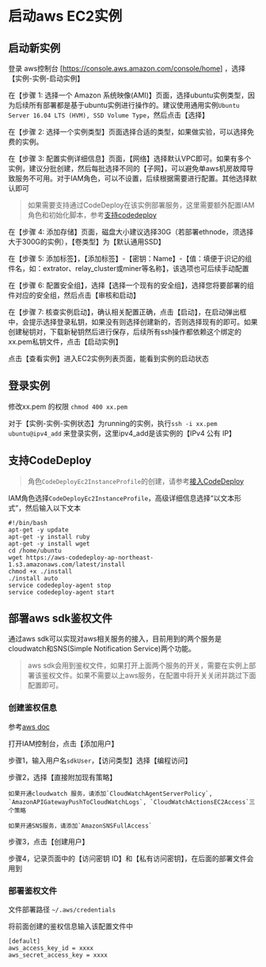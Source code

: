 # 启动aws EC2实例

## 启动新实例

登录 aws控制台 [https://console.aws.amazon.com/console/home] ，选择【实例-实例-启动实例】

在【步骤 1: 选择一个 Amazon 系统映像(AMI)】页面，选择ubuntu实例类型，因为后续所有部署都是基于ubuntu实例进行操作的。建议使用通用实例`Ubuntu Server 16.04 LTS (HVM), SSD Volume Type`，然后点击【选择】

在【步骤 2: 选择一个实例类型】页面选择合适的类型，如果做实验，可以选择免费的实例。

在【步骤 3: 配置实例详细信息】页面，【网络】选择默认VPC即可。如果有多个实例，建议分批创建，然后每批选择不同的【子网】，可以避免单aws机房故障导致服务不可用。对于IAM角色，可以不设置，后续根据需要进行配置。其他选择默认即可
> 如果需要支持通过CodeDeploy在该实例部署服务，这里需要额外配置IAM角色和初始化脚本，参考[支持codedeploy](#支持codedeploy)

在【步骤 4: 添加存储】页面，磁盘大小建议选择30G（若部署ethnode，须选择大于300G的实例），【卷类型】为【默认通用SSD】

在【步骤 5: 添加标签】，【添加标签】-【密钥：Name】-【值：填便于识记的组件名，如：extrator、relay_cluster或miner等名称】，该选项也可后续手动配置

在【步骤 6: 配置安全组】，选择【选择一个现有的安全组】，选择您将要部署的组件对应的安全组，然后点击【审核和启动】

在【步骤 7: 核查实例启动】，确认相关配置正确，点击【启动】，在启动弹出框中，会提示选择登录私钥，如果没有则选择创建新的，否则选择现有的即可。如果创建秘钥对，下载新秘钥然后进行保存，后续所有ssh操作都依赖这个绑定的xx.pem私钥文件，点击【启动实例】

点击【查看实例】进入EC2实例列表页面，能看到实例的启动状态

## 登录实例
修改xx.pem 的权限 `chmod 400 xx.pem`

对于【实例-实例-实例状态】为running的实例，执行`ssh -i xx.pem ubuntu@ipv4_add` 来登录实例，这里ipv4_add是该实例的【IPv4 公有 IP】

## 支持CodeDeploy

> 角色`CodeDeployEc2InstanceProfile`的创建，请参考[接入CodeDeploy](codedeploy_cn.md)

IAM角色选择`CodeDeployEc2InstanceProfile`，高级详细信息选择“以文本形式”，然后输入以下文本
```
#!/bin/bash
apt-get -y update
apt-get -y install ruby
apt-get -y install wget
cd /home/ubuntu
wget https://aws-codedeploy-ap-northeast-1.s3.amazonaws.com/latest/install
chmod +x ./install
./install auto
service codedeploy-agent stop
service codedeploy-agent start
```

## 部署aws sdk鉴权文件
通过aws sdk可以实现对aws相关服务的接入，目前用到的两个服务是cloudwatch和SNS(Simple Notification Service)两个功能。

> aws sdk会用到鉴权文件，如果打开上面两个服务的开关，需要在实例上部署该鉴权文件。如果不需要以上aws服务，在配置中将开关关闭并跳过下面配置即可。

### 创建鉴权信息
参考[aws doc](https://docs.aws.amazon.com/zh_cn/cli/latest/userguide/cli-chap-getting-started.html)

打开IAM控制台，点击【添加用户】

步骤1，输入用户名`sdkUser`，【访问类型】选择【编程访问】

步骤2，选择【直接附加现有策略】

	如果开通cloudwatch 服务，请添加`CloudWatchAgentServerPolicy`, `AmazonAPIGatewayPushToCloudWatchLogs`, `CloudWatchActionsEC2Access`三个策略

	如果开通SNS服务，请添加`AmazonSNSFullAccess`

步骤3，点击【创建用户】

步骤4，记录页面中的【访问密钥 ID】和【私有访问密钥】，在后面的部署文件会用到

### 部署鉴权文件

文件部署路径 `~/.aws/credentials`

将前面创建的鉴权信息输入该配置文件中
```
[default]
aws_access_key_id = xxxx
aws_secret_access_key = xxxx
```
